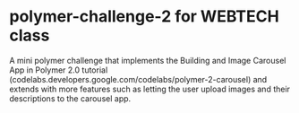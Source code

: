 # polymer-challenge-2 for WEBTECH class
A mini polymer challenge that implements the Building and Image Carousel App in Polymer 2.0 tutorial (codelabs.developers.google.com/codelabs/polymer-2-carousel) and extends with more features such as letting the user upload images and their descriptions to the carousel app.
